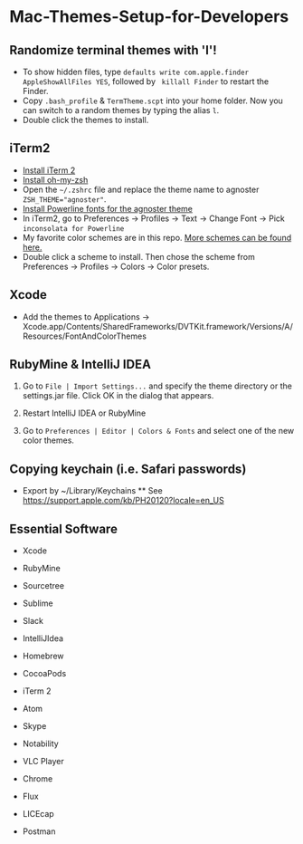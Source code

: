 # Mac-Themes-Setup-for-Developers

## Randomize terminal themes with 'l'!
* To show hidden files, type `defaults write com.apple.finder AppleShowAllFiles YES`, followed by ` killall Finder` to restart the Finder.
* Copy `.bash_profile` & `TermTheme.scpt` into your home folder. Now you can switch to a random themes by typing the alias `l`.
* Double click the themes to install.

## iTerm2
* [Install iTerm 2](https://www.google.ca/url?sa=t&rct=j&q=&esrc=s&source=web&cd=1&cad=rja&uact=8&ved=0ahUKEwjd1qSE7NPZAhVn5IMKHUvhDbYQFggpMAA&url=https%3A%2F%2Fwww.iterm2.com%2F&usg=AOvVaw1Yj_9jTyrGNrAOhT8FsuYl)
* [Install oh-my-zsh](https://github.com/robbyrussell/oh-my-zsh)
* Open the `~/.zshrc` file and replace the theme name to agnoster `ZSH_THEME="agnoster"`.
* [Install Powerline fonts for the agnoster theme](https://github.com/powerline/fonts)
* In iTerm2, go to Preferences -> Profiles -> Text -> Change Font -> Pick `inconsolata for Powerline`
* My favorite color schemes are in this repo. [More schemes can be found here.](https://github.com/mbadolato/iTerm2-Color-Schemes)
* Double click a scheme to install. Then chose the scheme from Preferences -> Profiles -> Colors -> Color presets.

## Xcode
* Add the themes to Applications -> Xcode.app/Contents/SharedFrameworks/DVTKit.framework/Versions/A/Resources/FontAndColorThemes

## RubyMine & IntelliJ IDEA
1. Go to `File | Import Settings...` and specify the theme directory or the settings.jar file. Click OK in the dialog that appears.

2. Restart IntelliJ IDEA or RubyMine

3. Go to `Preferences | Editor | Colors & Fonts` and select one of the new color themes.

## Copying keychain (i.e. Safari passwords)
* Export by ~/Library/Keychains
** See https://support.apple.com/kb/PH20120?locale=en_US

## Essential Software
* Xcode
* RubyMine
* Sourcetree
* Sublime
* Slack
* IntelliJIdea
* Homebrew
* CocoaPods
* iTerm 2
* Atom

* Skype
* Notability
* VLC Player
* Chrome
* Flux
* LICEcap
* Postman
